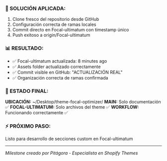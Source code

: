 
### 🚀 SOLUCIÓN APLICADA:
1. Clone fresco del repositorio desde GitHub
2. Configuración correcta de ramas locales
3. Commit directo en Focal-ultimatum con timestamp único
4. Push exitoso a origin/Focal-ultimatum

### 📊 RESULTADO:
- ✅ Focal-ultimatum actualizada: 8 minutes ago
- ✅ Assets folder actualizado correctamente
- ✅ Commit visible en GitHub: "ACTUALIZACIÓN REAL"
- ✅ Organización correcta de ramas confirmada

### 🎯 ESTADO FINAL:
**UBICACIÓN:** ~/Desktop/theme-focal-optimizer/
**MAIN:** Solo documentación ✅
**FOCAL-ULTIMATUM:** Solo archivos del theme ✅
**WORKFLOW:** Funcionando correctamente ✅

### ⚡ PRÓXIMO PASO:
Listo para desarrollo de secciones custom en Focal-ultimatum

---
*Milestone creado por Pitágora - Especialista en Shopify Themes*
